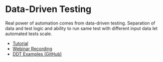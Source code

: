 # Data-Driven Testing

Real power of automation comes from data-driven testing. Separation of data and test logic and ability to run same test with different input data let automated tests scale.

- [Tutorial](/Guide/ddt/)
- [Webinar Recording](https://youtu.be/gh8pop9LIb0)
- [DDT Examples (GitHub)](https://github.com/Inflectra/rapise-framework-examples/tree/master/OpenMRS_DDT)